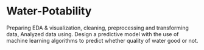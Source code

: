 # Water-Potability
Preparing EDA & visualization, cleaning, preprocessing and transforming data, Analyzed data using.
Design a predictive model with the use of machine learning algorithms to predict whether quality of water good or not.
